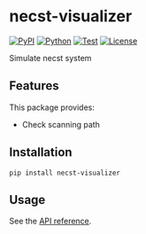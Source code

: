 # necst-visualizer

[![PyPI](https://img.shields.io/pypi/v/necst-visualizer.svg?label=PyPI&style=flat-square)](https://pypi.org/pypi/necst-visualizer/)
[![Python](https://img.shields.io/pypi/pyversions/necst-visualizer.svg?label=Python&color=yellow&style=flat-square)](https://pypi.org/pypi/necst-visualizer/)
[![Test](https://img.shields.io/github/workflow/status/nanten2/necst-visualizer/Test?logo=github&label=Test&style=flat-square)](https://github.com/nanten2/necst-visualizer/actions)
[![License](https://img.shields.io/badge/license-MIT-blue.svg?label=License&style=flat-square)](LICENSE)

Simulate necst system

## Features
This package provides:
- Check scanning path

## Installation
```
pip install necst-visualizer
```

## Usage

See the [API reference](https://nanten2.github.io/necst-visualizer/_source/necst-visualizer.html).